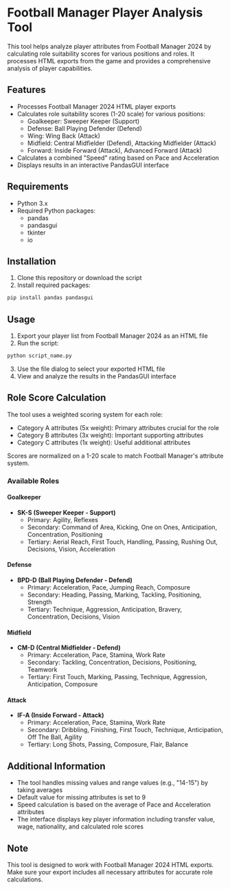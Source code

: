 # Football Manager Player Analysis Tool

This tool helps analyze player attributes from Football Manager 2024 by calculating role suitability scores for various positions and roles. It processes HTML exports from the game and provides a comprehensive analysis of player capabilities.

## Features

- Processes Football Manager 2024 HTML player exports
- Calculates role suitability scores (1-20 scale) for various positions:
  - Goalkeeper: Sweeper Keeper (Support)
  - Defense: Ball Playing Defender (Defend)
  - Wing: Wing Back (Attack)
  - Midfield: Central Midfielder (Defend), Attacking Midfielder (Attack)
  - Forward: Inside Forward (Attack), Advanced Forward (Attack)
- Calculates a combined "Speed" rating based on Pace and Acceleration
- Displays results in an interactive PandasGUI interface

## Requirements

- Python 3.x
- Required Python packages:
  - pandas
  - pandasgui
  - tkinter
  - io

## Installation

1. Clone this repository or download the script
2. Install required packages:
```bash
pip install pandas pandasgui
```

## Usage

1. Export your player list from Football Manager 2024 as an HTML file
2. Run the script:
```bash
python script_name.py
```
3. Use the file dialog to select your exported HTML file
4. View and analyze the results in the PandasGUI interface

## Role Score Calculation

The tool uses a weighted scoring system for each role:
- Category A attributes (5x weight): Primary attributes crucial for the role
- Category B attributes (3x weight): Important supporting attributes
- Category C attributes (1x weight): Useful additional attributes

Scores are normalized on a 1-20 scale to match Football Manager's attribute system.

### Available Roles

#### Goalkeeper
- **SK-S (Sweeper Keeper - Support)**
  - Primary: Agility, Reflexes
  - Secondary: Command of Area, Kicking, One on Ones, Anticipation, Concentration, Positioning
  - Tertiary: Aerial Reach, First Touch, Handling, Passing, Rushing Out, Decisions, Vision, Acceleration

#### Defense
- **BPD-D (Ball Playing Defender - Defend)**
  - Primary: Acceleration, Pace, Jumping Reach, Composure
  - Secondary: Heading, Passing, Marking, Tackling, Positioning, Strength
  - Tertiary: Technique, Aggression, Anticipation, Bravery, Concentration, Decisions, Vision

#### Midfield
- **CM-D (Central Midfielder - Defend)**
  - Primary: Acceleration, Pace, Stamina, Work Rate
  - Secondary: Tackling, Concentration, Decisions, Positioning, Teamwork
  - Tertiary: First Touch, Marking, Passing, Technique, Aggression, Anticipation, Composure

#### Attack
- **IF-A (Inside Forward - Attack)**
  - Primary: Acceleration, Pace, Stamina, Work Rate
  - Secondary: Dribbling, Finishing, First Touch, Technique, Anticipation, Off The Ball, Agility
  - Tertiary: Long Shots, Passing, Composure, Flair, Balance

## Additional Information

- The tool handles missing values and range values (e.g., "14-15") by taking averages
- Default value for missing attributes is set to 9
- Speed calculation is based on the average of Pace and Acceleration attributes
- The interface displays key player information including transfer value, wage, nationality, and calculated role scores

## Note

This tool is designed to work with Football Manager 2024 HTML exports. Make sure your export includes all necessary attributes for accurate role calculations.
